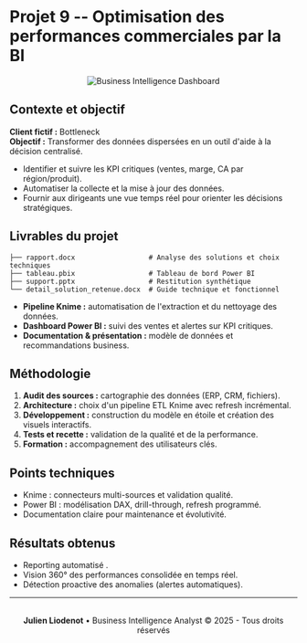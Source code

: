 # Projet 9 -- Optimisation des performances commerciales par la BI

<div align="center">
<img src="https://images.unsplash.com/photo-1551288049-bebda4e38f71?w=800&h=300&fit=crop" alt="Business Intelligence Dashboard" />
</div>

## Contexte et objectif

**Client fictif :** Bottleneck
<br>
**Objectif :** Transformer des données dispersées en un outil d'aide à
la décision centralisé.
- Identifier et suivre les KPI critiques (ventes, marge, CA par
région/produit).
- Automatiser la collecte et la mise à jour des données.
- Fournir aux dirigeants une vue temps réel pour orienter les décisions
stratégiques.

## Livrables du projet

    ├── rapport.docx                  # Analyse des solutions et choix techniques
    ├── tableau.pbix                  # Tableau de bord Power BI
    ├── support.pptx                  # Restitution synthétique
    └── detail_solution_retenue.docx  # Guide technique et fonctionnel

-   **Pipeline Knime :** automatisation de l'extraction et du nettoyage
    des données.
-   **Dashboard Power BI :** suivi des ventes et alertes sur KPI
    critiques.
-   **Documentation & présentation :** modèle de données et
    recommandations business.

## Méthodologie

1.  **Audit des sources :** cartographie des données (ERP, CRM,
    fichiers).
2.  **Architecture :** choix d'un pipeline ETL Knime avec refresh
    incrémental.
3.  **Développement :** construction du modèle en étoile et création des
    visuels interactifs.
4.  **Tests et recette :** validation de la qualité et de la
    performance.
5.  **Formation :** accompagnement des utilisateurs clés.

## Points techniques

-   Knime : connecteurs multi-sources et validation qualité.
-   Power BI : modélisation DAX, drill-through, refresh programmé.
-   Documentation claire pour maintenance et évolutivité.

## Résultats obtenus

-   Reporting automatisé .
-   Vision 360° des performances consolidée en temps réel.
-   Détection proactive des anomalies (alertes automatiques).

---

<div align="center">
  <br/>
  <strong>Julien Liodenot</strong> • Business Intelligence Analyst
  © 2025 - Tous droits réservés
</div>